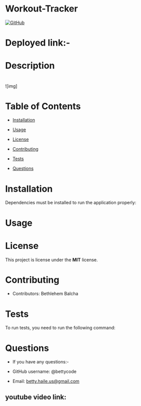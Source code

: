 # Workout-Tracker


[![GitHub](https://img.shields.io/github/license/bettycode/Workout-Tracker?logo=MIT&style=plastic)](https://github.com/BB/Workout-Tracker)

# Deployed link:-


# Description


#

![img]

# Table of Contents

* [Installation](#installation)

* [Usage](#usage)

* [License](#license)

* [Contributing](#contributing)

* [Tests](#tests)

* [Questions](#questions)

# Installation


Dependencies must be installed to run the application properly: 




# Usage




# License

This project is license under the **MIT** license.

# Contributing

* Contributors: Bethlehem Balcha

# Tests

To run tests, you need to run the following command:

# Questions

* If you have any questions:-

* GitHub username: @bettycode

* Email: betty.haile.us@gmail.com

## youtube video link: 